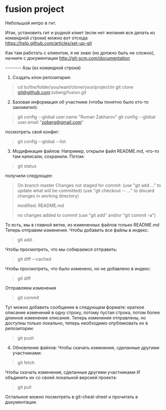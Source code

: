 fusion project
======

Небольшой интро в гит.

Итак, установить гит и родной клиет (если нет желания все делать из командной строки) можно вот отсюда https://help.github.com/articles/set-up-git

Как там работать с клиентом, я не знаю (но должно быть не сложно), начните с документации http://git-scm.com/documentation

-------- Азы (из командной строки)


1. Создать клон репозитария:
> cd to/the/folder/you/want/clone/your/project/in
> git clone git@github.com:zoberg/fusion.git

2. Базовая информация об участнике (чтобы понятно было кто-то закомитил):
> git config --global user.name "Roman Zakharov"
> git config --global user.email "zoberg@gmail.com"

посмотреть свой конфиг:
> git config --global --list

3. Модификация файлов:
Например, открыли файл README.md, что-то там написали, сохранили. Потом:
> git status

получили следующее:
> On branch master
> Changes not staged for commit:
>   (use "git add <file>..." to update what will be committed)
>   (use "git checkout -- <file>..." to discard changes in working directory)
>
>	modified:   README.md
>
> no changes added to commit (use "git add" and/or "git commit -a")

То есть, мы в главной ветке, из измененных файлов только README.md
Теперь отправим изменения. Чтобы добавить все файлы в индекс:
> git add .

Чтобы просмотреть, что мы собираемся отправить:
> git diff --cached

Чтобы просмотреть, что было изменено, но не добавлено в индекс:
> git diff

Отправляем изменения
> git commit

Тут можно добавить сообщение в следующем формате: краткое описание изменений в одну строку, потому пустая строка, потом более длинное изменение описания.
Теперь изменения отправлены, но доступны только локально, теперь необходимо опубликовать их в репозитории:
> git push

4. Обновление файлов:
Чтобы скачать изменения, сделанные другими участниками:
> git fetch

Чтобы скачать изменения, сделанные другими участниками И объдинить их со своей локальной версией проекта:
> git pull

Остальное можно посмотреть в git-cheat-sheet и прочитать в документации.